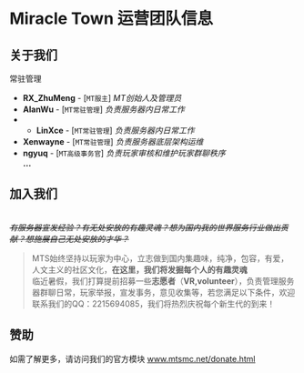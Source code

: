 # Miracle Town 运营团队信息

## **关于我们**
常驻管理
- **RX_ZhuMeng** - [`MT服主`] *MT创始人及管理员*
- **AlanWu** - [`MT常驻管理`] *负责服务器内日常工作*
- - **LinXce** - [`MT常驻管理`] *负责服务器内日常工作*
- **Xenwayne** - [`MT常驻管理`] *负责服务器底层架构运维*
- **ngyuq** - [`MT高级事务官`] *负责玩家审核和维护玩家群聊秩序*
<br/>**...**</br>

## **加入我们**
<br/>*~~有服务器宣发经验？有无处安放的有趣灵魂？想为国内我的世界服务行业做出贡献？想施展自己无处安放的才华？~~*</br>
> MTS始终坚持以玩家为中心，立志做到国内集趣味，纯净，包容，有爱，人文主义的社区文化，**在这里，我们将发掘每个人的有趣灵魂**
<br/>临近暑假，我们打算提前招募一些**志愿者**（**VR,volunteer**），负责管理服务器群聊日常，玩家举报，宣发事务，意见收集等，若您满足以下条件，欢迎联系我们的QQ：2215694085，我们将热烈庆祝每个新生代的到来！</br>

## **赞助**
如需了解更多，请访问我们的官方模块 <u>www.mtsmc.net/donate.html</u>
